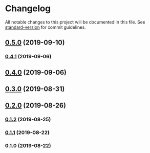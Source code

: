 # Changelog

All notable changes to this project will be documented in this file. See [standard-version](https://github.com/conventional-changelog/standard-version) for commit guidelines.

## [0.5.0](https://github.com/Yancey-Blog/blog-cms-v2/compare/v0.4.1...v0.5.0) (2019-09-10)

### [0.4.1](https://github.com/Yancey-Blog/blog-cms-v2/compare/v0.4.0...v0.4.1) (2019-09-06)

## [0.4.0](https://github.com/Yancey-Blog/blog-cms-v2/compare/v0.3.0...v0.4.0) (2019-09-06)

## [0.3.0](https://github.com/Yancey-Blog/blog-cms-v2/compare/v0.2.0...v0.3.0) (2019-08-31)

## [0.2.0](https://github.com/Yancey-Blog/blog-cms-v2/compare/v0.1.2...v0.2.0) (2019-08-26)

### [0.1.2](https://github.com/Yancey-Blog/blog-cms-v2/compare/v0.1.1...v0.1.2) (2019-08-25)

### [0.1.1](https://github.com/Yancey-Blog/blog-cms-v2/compare/v0.1.0...v0.1.1) (2019-08-22)

### 0.1.0 (2019-08-22)
